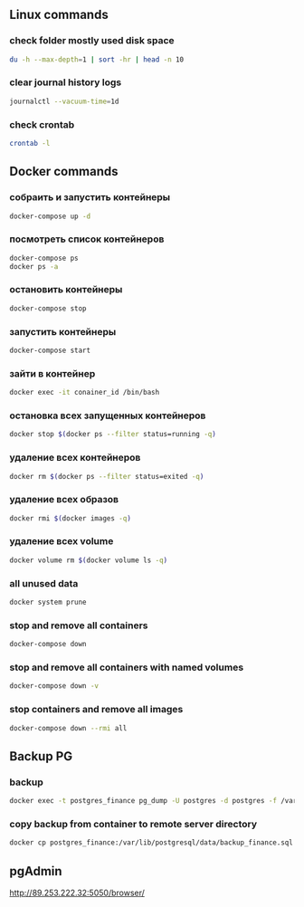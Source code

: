 ## Linux commands
### check folder mostly used disk space
```bash
du -h --max-depth=1 | sort -hr | head -n 10
```
### clear journal history logs
```bash
journalctl --vacuum-time=1d
```
### check crontab
```bash
crontab -l
```



## Docker commands
### собраить и запустить контейнеры
```bash
docker-compose up -d
```
### посмотреть список контейнеров
```bash
docker-compose ps
docker ps -a
```
### остановить контейнеры
```bash
docker-compose stop
```
### запустить контейнеры
```bash
docker-compose start
```
### зайти в контейнер
```bash
docker exec -it conainer_id /bin/bash
```
### остановка всех запущенных контейнеров
```bash
docker stop $(docker ps --filter status=running -q)
```
### удаление всех контейнеров
```bash
docker rm $(docker ps --filter status=exited -q)
```
### удаление всех образов
```bash
docker rmi $(docker images -q)
```
### удаление всех volume
```bash
docker volume rm $(docker volume ls -q)
```
### all unused data
```bash
docker system prune
```
### stop and remove all containers
```bash
docker-compose down
```
### stop and remove all containers with named volumes
```bash
docker-compose down -v
```
### stop containers and remove all images
```bash
docker-compose down --rmi all
```


## Backup PG
### backup
```bash
docker exec -t postgres_finance pg_dump -U postgres -d postgres -f /var/lib/postgresql/data/backup_finance.sql
```
### copy backup from container to remote server directory
```bash
docker cp postgres_finance:/var/lib/postgresql/data/backup_finance.sql /projects/backup/backup_finance.sql
```
## pgAdmin
http://89.253.222.32:5050/browser/
